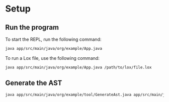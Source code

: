 # Setup

## Run the program

To start the REPL, run the following command:

```bash
java app/src/main/java/org/example/App.java
```

To run a Lox file, use the following command:

```bash
java app/src/main/java/org/example/App.java /path/to/lox/file.lox
```

## Generate the AST

```bash
java app/src/main/java/org/example/tool/GenerateAst.java app/src/main/java/org/example/lox
```
